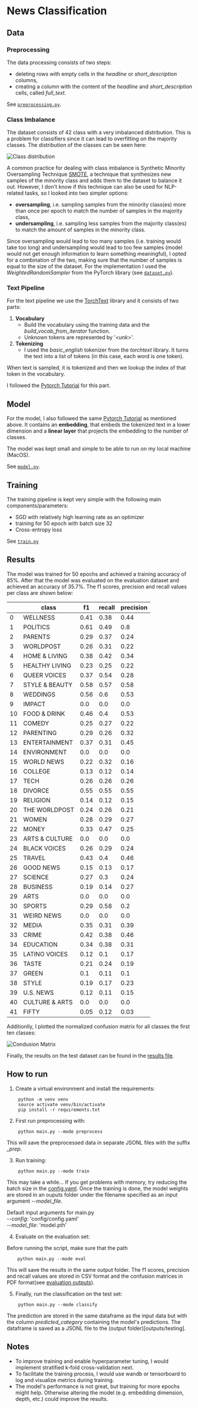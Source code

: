 # News Classification

## Data
### Preprocessing
The data processing consists of two steps:

- deleting rows with empty cells in the *headline* or *short_description* columns,
- creating a column with the content of the *headline* and *short_description* cells, called *full_text*.

See [`preprocessing.py`](scripts/preprocessing.py).

### Class Imbalance
The dataset consists of 42 class with a very imbalanced distribution. This is a problem for classifiers since it can lead to overfitting on the majority classes. The distribution of the classes can be seen here:

![Class distribution](docs/category_count.png)

A common practice for dealing with class imbalance is Synthetic Minority Oversampling Technique [SMOTE](https://arxiv.org/abs/1106.1813), a technique that synthesizes new samples of the minority class and adds them to the dataset to balance it out. However, I don't know if this technique can also be used for NLP-related tasks, so I looked into two simpler options:

- **oversampling**, i.e. sampling samples from the minority class(es) more than once per epoch to match the number of samples in the majority class,
- **undersampling**, i.e. sampling less samples from the majority class(es) to match the amount of samples in the minority class.

Since oversampling would lead to too many samples (i.e. training would  take too long) and undersampling would lead to too few samples (model would not get enough information to learn something meaningful), I opted for a combination of the two, making sure that the number of samples is equal to the size of the dataset. For the implementation I used the *WeightedRandomSampler* from the PyTorch library (see [`dataset.py`](scripts/dataset.py)).

### Text Pipeline
For the text pipeline we use the [TorchText](https://pytorch.org/text/stable/index.html) library and it consists of two parts:

1) **Vocabulary**
   - Build the vocabulary using the training data and the *build_vocab_from_iterator* function.
   - Unknown tokens are represented by '<*unk*>'.
2) **Tokenizing**
   -  I used the *basic_english* tokenizer from the *torchtext* library. It turns the text into a list of tokens (in this case, each word is one token).
  

When text is sampled, it is tokenized and then we lookup the index of that token in the vocabulary.

I followed the [Pytorch Tutorial](https://pytorch.org/tutorials/beginner/text_sentiment_ngrams_tutorial.html) for this part.

## Model
For the model, I also followed the same [Pytorch Tutorial](https://pytorch.org/tutorials/beginner/text_sentiment_ngrams_tutorial.html) as mentioned above. It contains an **embedding**, that embeds the tokenized text in a lower dimension and a **linear layer** that projects the embedding to the number of classes.

The model was kept small and simple to be able to run on my local machine (MacOS).

See [`model.py`](scripts/model.py).

## Training
The training pipeline is kept very simple with the following main components/parameters:

- SGD with relatively high learning rate as an optimizer
- training for 50 epoch with batch size 32
- Cross-entropy loss

See [`train.py`](scripts/train.py)

## Results
The model was trained for 50 epochs and achieved a training accuracy of 85%. After that the model was evaluated on the evaluation dataset and achieved an accuracy of 35.7%. The f1 scores, precision and recall values per class are shown below:

|     | class          | f1   | recall | precision |
| --- | -------------- | ---- | ------ | --------- |
| 0   | WELLNESS       | 0.41 | 0.38   | 0.44      |
| 1   | POLITICS       | 0.61 | 0.49   | 0.8       |
| 2   | PARENTS        | 0.29 | 0.37   | 0.24      |
| 3   | WORLDPOST      | 0.26 | 0.31   | 0.22      |
| 4   | HOME & LIVING  | 0.38 | 0.42   | 0.34      |
| 5   | HEALTHY LIVING | 0.23 | 0.25   | 0.22      |
| 6   | QUEER VOICES   | 0.37 | 0.54   | 0.28      |
| 7   | STYLE & BEAUTY | 0.58 | 0.57   | 0.58      |
| 8   | WEDDINGS       | 0.56 | 0.6    | 0.53      |
| 9   | IMPACT         | 0.0  | 0.0    | 0.0       |
| 10  | FOOD & DRINK   | 0.46 | 0.4    | 0.53      |
| 11  | COMEDY         | 0.25 | 0.27   | 0.22      |
| 12  | PARENTING      | 0.29 | 0.26   | 0.32      |
| 13  | ENTERTAINMENT  | 0.37 | 0.31   | 0.45      |
| 14  | ENVIRONMENT    | 0.0  | 0.0    | 0.0       |
| 15  | WORLD NEWS     | 0.22 | 0.32   | 0.16      |
| 16  | COLLEGE        | 0.13 | 0.12   | 0.14      |
| 17  | TECH           | 0.26 | 0.26   | 0.26      |
| 18  | DIVORCE        | 0.55 | 0.55   | 0.55      |
| 19  | RELIGION       | 0.14 | 0.12   | 0.15      |
| 20  | THE WORLDPOST  | 0.24 | 0.26   | 0.21      |
| 21  | WOMEN          | 0.28 | 0.29   | 0.27      |
| 22  | MONEY          | 0.33 | 0.47   | 0.25      |
| 23  | ARTS & CULTURE | 0.0  | 0.0    | 0.0       |
| 24  | BLACK VOICES   | 0.26 | 0.29   | 0.24      |
| 25  | TRAVEL         | 0.43 | 0.4    | 0.46      |
| 26  | GOOD NEWS      | 0.15 | 0.13   | 0.17      |
| 27  | SCIENCE        | 0.27 | 0.3    | 0.24      |
| 28  | BUSINESS       | 0.19 | 0.14   | 0.27      |
| 29  | ARTS           | 0.0  | 0.0    | 0.0       |
| 30  | SPORTS         | 0.29 | 0.58   | 0.2       |
| 31  | WEIRD NEWS     | 0.0  | 0.0    | 0.0       |
| 32  | MEDIA          | 0.35 | 0.31   | 0.39      |
| 33  | CRIME          | 0.42 | 0.38   | 0.46      |
| 34  | EDUCATION      | 0.34 | 0.38   | 0.31      |
| 35  | LATINO VOICES  | 0.12 | 0.1    | 0.17      |
| 36  | TASTE          | 0.21 | 0.24   | 0.19      |
| 37  | GREEN          | 0.1  | 0.11   | 0.1       |
| 38  | STYLE          | 0.19 | 0.17   | 0.23      |
| 39  | U.S. NEWS      | 0.12 | 0.11   | 0.15      |
| 40  | CULTURE & ARTS | 0.0  | 0.0    | 0.0       |
| 41  | FIFTY          | 0.05 | 0.12   | 0.03      |

Additionlly, I plotted the normalized confusion matrix for all classes
the first ten classes:

![Condusion Matrix](docs/confusion_matrix.png)

Finally, the results on the test dataset can be found in the [results file](outputs/testing/test_results.jsonl).


## How to run
1) Create a virtual environment and install the requirements:

        python -m venv venv
        source activate venv/bin/activate
        pip install -r requirements.txt

2) First run preprocessing with:

        python main.py --mode preprocess

This will save the preprocessed data in separate JSONL files with the suffix *_prep*.

3) Run training:
   
        python main.py --mode train

This may take a while... If you get problems with memory, try reducing the batch size in the [config.yaml](config/config.yaml). Once the training is done, the model weights are stored in an ouputs folder under the filename specified as an input argument *--model_file*.

Default input arguments for main.py\
*--config*: 'config/config.yaml'\
*--model_file*: 'model.pth'

4) Evaluate on the evaluation set:

Before running the script, make sure that the path

        python main.py --mode eval

This will save the results in the same output folder. The f1 scores, precision and recall values are stored in CSV format and the confusion matrices in PDF format(see [evaluation outputs](outputs/evaluation)).

5) Finally, run the classification on the test set:

        python main.py --mode classify

The prediction are stored in the same dataframe as the input data but with the column *predicted_category* containing the model's predictions. The dataframe is saved as a JSONL file to the (output folder)[outputs/testing].

## Notes
- To improve training and enable hyperparameter tuning, I would implement stratified k-fold cross-validation next.
- To facilitate the training process, I would use wandb or tensorboard to log and visualize metrics during training.
- The model's performance is not great, but training for more epochs might help. Otherwise altering the model (e.g. embedding dimension, depth, etc.) could improve the results.
